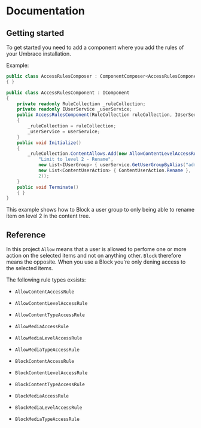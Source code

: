 # Documentation

## Getting started
To get started you need to add a component where you add the rules of your Umbraco installation.

Example:
```csharp
public class AccessRulesComposer : ComponentComposer<AccessRulesComponent>
{ }

public class AccessRulesComponent : IComponent
{
    private readonly RuleCollection _ruleCollection;
    private readonly IUserService _userService;
    public AccessRulesComponent(RuleCollection ruleCollection, IUserService userService)
    {
        _ruleCollection = ruleCollection;
        _userService = userService;
    }
    public void Initialize()
    {
        _ruleCollection.ContentAllows.Add(new AllowContentLevelAccessRule(
            "Limit to level 2 - Rename",
            new List<IUserGroup> { userService.GetUserGroupByAlias("admin") },
            new List<ContentUserAction> { ContentUserAction.Rename },
            2));
    }
    public void Terminate()
    { }
}

```

This example shows how to Block a user group to only being able to rename item on level 2 in the content tree.

## Reference
In this project `Allow` means that a user is allowed to perfome one or more action on the selected items and not on anything other.
`Block` therefore means the opposite. When you use a Block you're only dening access to the selected items.

The following rule types exsists:

- `AllowContentAccessRule`
- `AllowContentLevelAccessRule`
- `AllowContentTypeAccessRule`

- `AllowMediaAccessRule`
- `AllowMediaLevelAccessRule`
- `AllowMediaTypeAccessRule`

- `BlockContentAccessRule`
- `BlockContentLevelAccessRule`
- `BlockContentTypeAccessRule`

- `BlockMediaAccessRule`
- `BlockMediaLevelAccessRule`
- `BlockMediaTypeAccessRule`